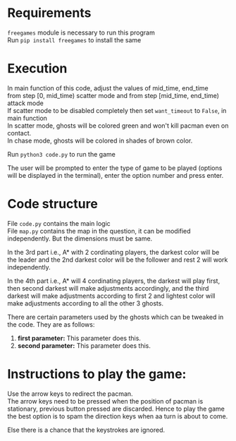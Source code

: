 # Requirements  
`freegames` module is necessary to run this program  
Run `pip install freegames` to install the same

# Execution  
In main function of this code, adjust the values of mid_time, end_time  
from step [0, mid_time) scatter mode and from step [mid_time, end_time) attack mode  
If scatter mode to be disabled completely then set `want_timeout` to `False`, in main function  
In scatter mode, ghosts will be colored green and won't kill pacman even on contact.  
In chase mode, ghosts will be colored in shades of brown color.  

Run `python3 code.py` to run the game  

The user will be prompted to enter the type of game to be played (options will be displayed in the terminal), enter the option number and press enter.  

# Code structure  
File `code.py` contains the main logic  
File `map.py` contains the map in the question, it can be modified independently. But the dimensions must be same.

In the 3rd part i.e., A* with 2 cordinating players, the darkest color will be the leader and the 2nd darkest color will be the follower and rest 2 will work independently.

In the 4th part i.e., A* will 4 cordinating players, the darkest will play first, then second darkest will make adjustments accordingly, and the third darkest will make adjustments according to first 2 and lightest color will make adjustments according to all the other 3 ghosts.

There are certain parameters used by the ghosts which can be tweaked in the code. They are as follows:  
1. **first parameter:** This parameter does this.  
2. **second parameter:** This parameter does this.  

# Instructions to play the game:  
Use the arrow keys to redirect the pacman.  
The arrow keys need to be pressed when the position of pacman is stationary, previous button pressed are discarded. Hence to play the game the best option is to spam the direction keys when aa turn is about to come.  

Else there is a chance that the keystrokes are ignored.